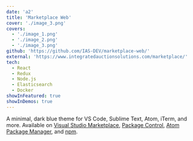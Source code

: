 ```yaml
---
date: 'a2'
title: 'Marketplace Web'
cover: './image_3.png'
covers:
  - './image_1.png'
  - './image_2.png'
  - './image_3.png'
github: 'https://github.com/IAS-DEV/marketplace-web/'
external: 'https://www.integratedauctionsolutions.com/marketplace/'
tech:
  - React
  - Redux
  - Node.js
  - Elasticsearch
  - Docker
showInFeatured: true
showInDemos: true
---
```


A minimal, dark blue theme for VS Code, Sublime Text, Atom, iTerm, and more. Available on [Visual Studio Marketplace](https://marketplace.visualstudio.com/items?itemName=brittanychiang.halcyon-vscode), [Package Control](https://packagecontrol.io/packages/Halcyon%20Theme), [Atom Package Manager](https://atom.io/themes/halcyon-syntax), and [npm](https://www.npmjs.com/package/hyper-halcyon-theme).
